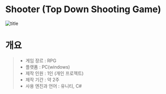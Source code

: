 # Shooter (Top Down Shooting Game)

 ![title](https://user-images.githubusercontent.com/32096820/170277477-ba0c4fdd-db54-4c7e-ac08-3ee40461a227.png)
# 개요
> + 게임 장르 : RPG
> + 플랫폼 : PC(windows)
> + 제작 인원 : 1인 (개인 프로젝트)
> + 제작 기간 : 약 2주
> + 사용 엔진과 언어 : 유니티, C#
